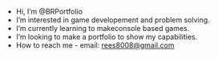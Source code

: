 - Hi, I’m @BRPortfolio
- I’m interested in game developement and problem solving.
- I’m currently learning to makeconsole based games.
- I’m looking to make a portfolio to show my capabilities.
- How to reach me - email: rees8008@gmail.com
